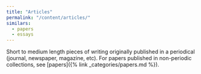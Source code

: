 ```yaml
---
title: "Articles"
permalink: "/content/articles/"
similars:
  - papers
  - essays
---
```


Short to medium length pieces of writing originally published in a periodical (journal, newspaper, magazine, etc). For papers published in non-periodic collections, see [papers]({% link _categories/papers.md %}).
